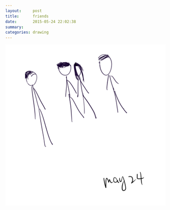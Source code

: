 ```yaml
---
layout:     post
title:      friends
date:       2015-05-24 22:02:38
summary:    
categories: drawing
---
```

![friends](/images/_diary/friends.png "I have few friends and/but they are awesome.")